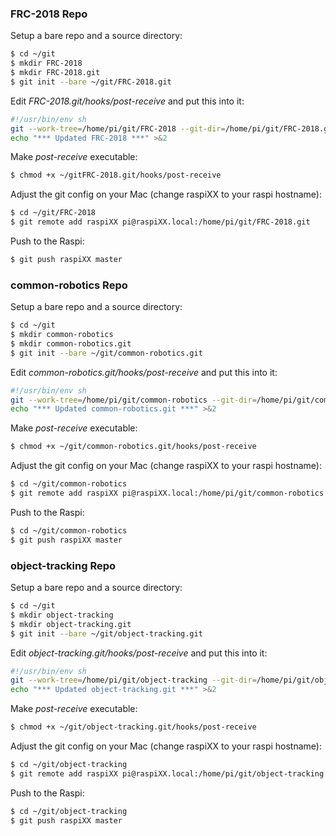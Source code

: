 ### FRC-2018 Repo

Setup a bare repo and a source directory:

```bash
$ cd ~/git
$ mkdir FRC-2018
$ mkdir FRC-2018.git
$ git init --bare ~/git/FRC-2018.git
```

Edit *FRC-2018.git/hooks/post-receive* and put this into it: 

```bash
#!/usr/bin/env sh
git --work-tree=/home/pi/git/FRC-2018 --git-dir=/home/pi/git/FRC-2018.git checkout -f
echo "*** Updated FRC-2018 ***" >&2
```

Make *post-receive* executable:
```bash
$ chmod +x ~/gitFRC-2018.git/hooks/post-receive
```
Adjust the git config on your Mac (change raspiXX to your raspi hostname):

```bash
$ cd ~/git/FRC-2018
$ git remote add raspiXX pi@raspiXX.local:/home/pi/git/FRC-2018.git
```

Push to the Raspi:
```bash
$ git push raspiXX master
```

### common-robotics Repo

Setup a bare repo and a source directory:

```bash
$ cd ~/git
$ mkdir common-robotics
$ mkdir common-robotics.git
$ git init --bare ~/git/common-robotics.git
```

Edit *common-robotics.git/hooks/post-receive* and put this into it: 

```bash
#!/usr/bin/env sh
git --work-tree=/home/pi/git/common-robotics --git-dir=/home/pi/git/common-robotics.git checkout -f
echo "*** Updated common-robotics.git ***" >&2
```

Make *post-receive* executable:
```bash
$ chmod +x ~/git/common-robotics.git/hooks/post-receive
```

Adjust the git config on your Mac (change raspiXX to your raspi hostname):

```bash
$ cd ~/git/common-robotics
$ git remote add raspiXX pi@raspiXX.local:/home/pi/git/common-robotics.git
```

Push to the Raspi:
```bash
$ cd ~/git/common-robotics
$ git push raspiXX master
```

### object-tracking Repo

Setup a bare repo and a source directory:

```bash
$ cd ~/git
$ mkdir object-tracking
$ mkdir object-tracking.git
$ git init --bare ~/git/object-tracking.git
```

Edit *object-tracking.git/hooks/post-receive* and put this into it: 

```bash
#!/usr/bin/env sh
git --work-tree=/home/pi/git/object-tracking --git-dir=/home/pi/git/object-tracking.git checkout -f
echo "*** Updated object-tracking.git ***" >&2
```

Make *post-receive* executable:
```bash
$ chmod +x ~/git/object-tracking.git/hooks/post-receive
```

Adjust the git config on your Mac (change raspiXX to your raspi hostname):

```bash
$ cd ~/git/object-tracking
$ git remote add raspiXX pi@raspiXX.local:/home/pi/git/object-tracking.git
```

Push to the Raspi:
```bash
$ cd ~/git/object-tracking
$ git push raspiXX master
```
